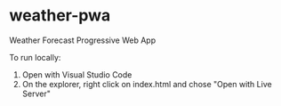 # weather-pwa

Weather Forecast Progressive Web App

To run locally:
1. Open with Visual Studio Code
2. On the explorer, right click on index.html and chose "Open with Live Server"
